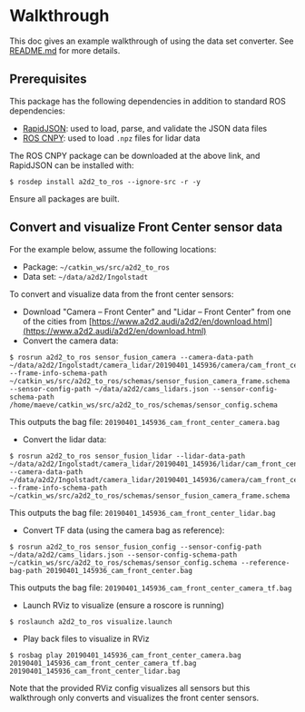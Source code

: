 # Walkthrough

This doc gives an example walkthrough of using the data set converter. See [README.md](README.md) for more details.

## Prerequisites

This package has the following dependencies in addition to standard ROS dependencies:

* [RapidJSON](https://rapidjson.org/): used to load, parse, and validate the JSON data files
* [ROS CNPY](https://gitlab.com/MaplessAI/external/ros_cnpy): used to load `.npz` files for lidar data

The ROS CNPY package can be downloaded at the above link, and RapidJSON can be installed with:

```console
$ rosdep install a2d2_to_ros --ignore-src -r -y
```

Ensure all packages are built.

## Convert and visualize Front Center sensor data

For the example below, assume the following locations:

* Package: `~/catkin_ws/src/a2d2_to_ros`
* Data set: `~/data/a2d2/Ingolstadt`

To convert and visualize data from the front center sensors:

* Download "Camera – Front Center" and "Lidar – Front Center" from one of the cities from [https://www.a2d2.audi/a2d2/en/download.html](https://www.a2d2.audi/a2d2/en/download.html)
* Convert the camera data:

```console
$ rosrun a2d2_to_ros sensor_fusion_camera --camera-data-path ~/data/a2d2/Ingolstadt/camera_lidar/20190401_145936/camera/cam_front_center --frame-info-schema-path ~/catkin_ws/src/a2d2_to_ros/schemas/sensor_fusion_camera_frame.schema --sensor-config-path ~/data/a2d2/cams_lidars.json --sensor-config-schema-path /home/maeve/catkin_ws/src/a2d2_to_ros/schemas/sensor_config.schema
```

This outputs the bag file: `20190401_145936_cam_front_center_camera.bag`

* Convert the lidar data:

```console
$ rosrun a2d2_to_ros sensor_fusion_lidar --lidar-data-path ~/data/a2d2/Ingolstadt/camera_lidar/20190401_145936/lidar/cam_front_center --camera-data-path ~/data/a2d2/Ingolstadt/camera_lidar/20190401_145936/camera/cam_front_center --frame-info-schema-path ~/catkin_ws/src/a2d2_to_ros/schemas/sensor_fusion_camera_frame.schema
```
This outputs the bag file: `20190401_145936_cam_front_center_lidar.bag`

* Convert TF data (using the camera bag as reference):

```console
$ rosrun a2d2_to_ros sensor_fusion_config --sensor-config-path ~/data/a2d2/cams_lidars.json --sensor-config-schema-path ~/catkin_ws/src/a2d2_to_ros/schemas/sensor_config.schema --reference-bag-path 20190401_145936_cam_front_center.bag
```
This outputs the bag file: `20190401_145936_cam_front_center_camera_tf.bag`

* Launch RViz to visualize (ensure a roscore is running)

```console
$ roslaunch a2d2_to_ros visualize.launch
```

* Play back files to visualize in RViz

```console
$ rosbag play 20190401_145936_cam_front_center_camera.bag 20190401_145936_cam_front_center_camera_tf.bag 20190401_145936_cam_front_center_lidar.bag
```
Note that the provided RViz config visualizes all sensors but this walkthrough only converts and visualizes the front center sensors.
